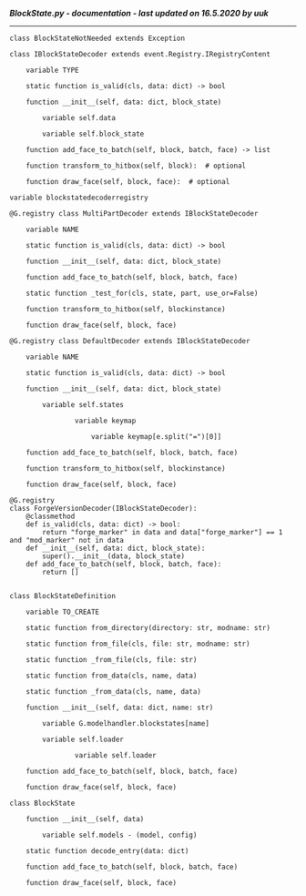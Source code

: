 ***BlockState.py - documentation - last updated on 16.5.2020 by uuk***
___

    class BlockStateNotNeeded extends Exception

    class IBlockStateDecoder extends event.Registry.IRegistryContent

        variable TYPE

        static function is_valid(cls, data: dict) -> bool

        function __init__(self, data: dict, block_state)

            variable self.data

            variable self.block_state

        function add_face_to_batch(self, block, batch, face) -> list

        function transform_to_hitbox(self, block):  # optional

        function draw_face(self, block, face):  # optional

    variable blockstatedecoderregistry

    @G.registry class MultiPartDecoder extends IBlockStateDecoder

        variable NAME

        static function is_valid(cls, data: dict) -> bool

        function __init__(self, data: dict, block_state)

        function add_face_to_batch(self, block, batch, face)

        static function _test_for(cls, state, part, use_or=False)

        function transform_to_hitbox(self, blockinstance)

        function draw_face(self, block, face)

    @G.registry class DefaultDecoder extends IBlockStateDecoder

        variable NAME

        static function is_valid(cls, data: dict) -> bool

        function __init__(self, data: dict, block_state)

            variable self.states

                    variable keymap

                        variable keymap[e.split("=")[0]]

        function add_face_to_batch(self, block, batch, face)

        function transform_to_hitbox(self, blockinstance)

        function draw_face(self, block, face)
        
    @G.registry
    class ForgeVersionDecoder(IBlockStateDecoder):
        @classmethod
        def is_valid(cls, data: dict) -> bool:
            return "forge_marker" in data and data["forge_marker"] == 1 and "mod_marker" not in data
        def __init__(self, data: dict, block_state):
            super().__init__(data, block_state)
        def add_face_to_batch(self, block, batch, face):
            return []


    class BlockStateDefinition

        variable TO_CREATE

        static function from_directory(directory: str, modname: str)

        static function from_file(cls, file: str, modname: str)

        static function _from_file(cls, file: str)

        static function from_data(cls, name, data)

        static function _from_data(cls, name, data)

        function __init__(self, data: dict, name: str)

            variable G.modelhandler.blockstates[name]

            variable self.loader

                    variable self.loader

        function add_face_to_batch(self, block, batch, face)

        function draw_face(self, block, face)

    class BlockState

        function __init__(self, data)

            variable self.models - (model, config)

        static function decode_entry(data: dict)

        function add_face_to_batch(self, block, batch, face)

        function draw_face(self, block, face)
